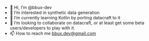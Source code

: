 - 👋 Hi, I’m @bbux-dev
- 👀 I’m interested in synthetic data generation
- 🌱 I’m currently learning Kotlin by porting datacraft to it
- 💞️ I’m looking to collaborate on datacraft, or at least get some beta users/developers to play with it.
- 📫 How to reach me bbux.dev@gmail.com

<!---
bbux-dev/bbux-dev is a ✨ special ✨ repository because its `README.md` (this file) appears on your GitHub profile.
You can click the Preview link to take a look at your changes.
--->
